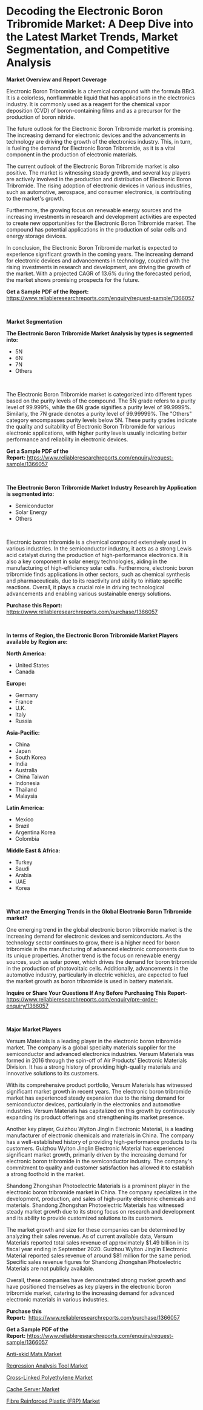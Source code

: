 <p><h1>Decoding the Electronic Boron Tribromide Market: A Deep Dive into the Latest Market Trends, Market Segmentation, and Competitive Analysis</h1></p><p><strong>Market Overview and Report Coverage</strong></p>
<p><p>Electronic Boron Tribromide is a chemical compound with the formula BBr3. It is a colorless, nonflammable liquid that has applications in the electronics industry. It is commonly used as a reagent for the chemical vapor deposition (CVD) of boron-containing films and as a precursor for the production of boron nitride.</p><p>The future outlook for the Electronic Boron Tribromide market is promising. The increasing demand for electronic devices and the advancements in technology are driving the growth of the electronics industry. This, in turn, is fueling the demand for Electronic Boron Tribromide, as it is a vital component in the production of electronic materials.</p><p>The current outlook of the Electronic Boron Tribromide market is also positive. The market is witnessing steady growth, and several key players are actively involved in the production and distribution of Electronic Boron Tribromide. The rising adoption of electronic devices in various industries, such as automotive, aerospace, and consumer electronics, is contributing to the market's growth.</p><p>Furthermore, the growing focus on renewable energy sources and the increasing investments in research and development activities are expected to create new opportunities for the Electronic Boron Tribromide market. The compound has potential applications in the production of solar cells and energy storage devices.</p><p>In conclusion, the Electronic Boron Tribromide market is expected to experience significant growth in the coming years. The increasing demand for electronic devices and advancements in technology, coupled with the rising investments in research and development, are driving the growth of the market. With a projected CAGR of 13.6% during the forecasted period, the market shows promising prospects for the future.</p></p>
<p><strong>Get a Sample PDF of the Report:</strong> <a href="https://www.reliableresearchreports.com/enquiry/request-sample/1366057">https://www.reliableresearchreports.com/enquiry/request-sample/1366057</a></p>
<p>&nbsp;</p>
<p><strong>Market Segmentation</strong></p>
<p><strong>The Electronic Boron Tribromide Market Analysis by types is segmented into:</strong></p>
<p><ul><li>5N</li><li>6N</li><li>7N</li><li>Others</li></ul></p>
<p>&nbsp;</p>
<p><p>The Electronic Boron Tribromide market is categorized into different types based on the purity levels of the compound. The 5N grade refers to a purity level of 99.999%, while the 6N grade signifies a purity level of 99.9999%. Similarly, the 7N grade denotes a purity level of 99.99999%. The "Others" category encompasses purity levels below 5N. These purity grades indicate the quality and suitability of Electronic Boron Tribromide for various electronic applications, with higher purity levels usually indicating better performance and reliability in electronic devices.</p></p>
<p><strong>Get a Sample PDF of the Report:</strong>&nbsp;<a href="https://www.reliableresearchreports.com/enquiry/request-sample/1366057">https://www.reliableresearchreports.com/enquiry/request-sample/1366057</a></p>
<p>&nbsp;</p>
<p><strong>The Electronic Boron Tribromide Market Industry Research by Application is segmented into:</strong></p>
<p><ul><li>Semiconductor</li><li>Solar Energy</li><li>Others</li></ul></p>
<p>&nbsp;</p>
<p><p>Electronic boron tribromide is a chemical compound extensively used in various industries. In the semiconductor industry, it acts as a strong Lewis acid catalyst during the production of high-performance electronics. It is also a key component in solar energy technologies, aiding in the manufacturing of high-efficiency solar cells. Furthermore, electronic boron tribromide finds applications in other sectors, such as chemical synthesis and pharmaceuticals, due to its reactivity and ability to initiate specific reactions. Overall, it plays a crucial role in driving technological advancements and enabling various sustainable energy solutions.</p></p>
<p><strong>Purchase this Report:</strong>&nbsp; <a href="https://www.reliableresearchreports.com/purchase/1366057">https://www.reliableresearchreports.com/purchase/1366057</a></p>
<p>&nbsp;</p>
<p><strong>In terms of Region, the Electronic Boron Tribromide Market Players available by Region are:</strong></p>
<p>
    <p> <strong> North America: </strong>
        <ul>
            <li>United States</li>
            <li>Canada</li>
        </ul>
        </p> 
    <p> <strong> Europe: </strong>
        <ul>
            <li>Germany</li>
            <li>France</li>
            <li>U.K.</li>
            <li>Italy</li>
            <li>Russia</li>
        </ul>
        </p> 
    <p> <strong> Asia-Pacific: </strong>
        <ul>
            <li>China</li>
            <li>Japan</li>
            <li>South Korea</li>
            <li>India</li>
            <li>Australia</li>
            <li>China Taiwan</li>
            <li>Indonesia</li>
            <li>Thailand</li>
            <li>Malaysia</li>
        </ul>
        </p> 
    <p> <strong> Latin America: </strong>
        <ul>
            <li>Mexico</li>
            <li>Brazil</li>
            <li>Argentina Korea</li>
            <li>Colombia</li>
        </ul>
        </p> 
    <p> <strong> Middle East & Africa: </strong>
        <ul>
            <li>Turkey</li>
            <li>Saudi</li>
            <li>Arabia</li>
            <li>UAE</li>
            <li>Korea</li>
        </ul>
    </p>
    </p>
<p>&nbsp;</p>
<p><strong>What are the Emerging Trends in the Global Electronic Boron Tribromide market?</strong></p>
<p><p>One emerging trend in the global electronic boron tribromide market is the increasing demand for electronic devices and semiconductors. As the technology sector continues to grow, there is a higher need for boron tribromide in the manufacturing of advanced electronic components due to its unique properties. Another trend is the focus on renewable energy sources, such as solar power, which drives the demand for boron tribromide in the production of photovoltaic cells. Additionally, advancements in the automotive industry, particularly in electric vehicles, are expected to fuel the market growth as boron tribromide is used in battery materials.</p></p>
<p><strong>Inquire or Share Your Questions If Any Before Purchasing This Report</strong>- <a href="https://www.reliableresearchreports.com/enquiry/pre-order-enquiry/1366057">https://www.reliableresearchreports.com/enquiry/pre-order-enquiry/1366057</a></p>
<p>&nbsp;</p>
<p><strong>Major Market Players</strong></p>
<p><p>Versum Materials is a leading player in the electronic boron tribromide market. The company is a global specialty materials supplier for the semiconductor and advanced electronics industries. Versum Materials was formed in 2016 through the spin-off of Air Products' Electronic Materials Division. It has a strong history of providing high-quality materials and innovative solutions to its customers.</p><p>With its comprehensive product portfolio, Versum Materials has witnessed significant market growth in recent years. The electronic boron tribromide market has experienced steady expansion due to the rising demand for semiconductor devices, particularly in the electronics and automotive industries. Versum Materials has capitalized on this growth by continuously expanding its product offerings and strengthening its market presence.</p><p>Another key player, Guizhou Wylton Jinglin Electronic Material, is a leading manufacturer of electronic chemicals and materials in China. The company has a well-established history of providing high-performance products to its customers. Guizhou Wylton Jinglin Electronic Material has experienced significant market growth, primarily driven by the increasing demand for electronic boron tribromide in the semiconductor industry. The company's commitment to quality and customer satisfaction has allowed it to establish a strong foothold in the market.</p><p>Shandong Zhongshan Photoelectric Materials is a prominent player in the electronic boron tribromide market in China. The company specializes in the development, production, and sales of high-purity electronic chemicals and materials. Shandong Zhongshan Photoelectric Materials has witnessed steady market growth due to its strong focus on research and development and its ability to provide customized solutions to its customers.</p><p>The market growth and size for these companies can be determined by analyzing their sales revenue. As of current available data, Versum Materials reported total sales revenue of approximately $1.49 billion in its fiscal year ending in September 2020. Guizhou Wylton Jinglin Electronic Material reported sales revenue of around $81 million for the same period. Specific sales revenue figures for Shandong Zhongshan Photoelectric Materials are not publicly available.</p><p>Overall, these companies have demonstrated strong market growth and have positioned themselves as key players in the electronic boron tribromide market, catering to the increasing demand for advanced electronic materials in various industries.</p></p>
<p><strong>Purchase this Report:</strong>&nbsp;&nbsp;<a href="https://www.reliableresearchreports.com/purchase/1366057">https://www.reliableresearchreports.com/purchase/1366057</a></p>
<p></p>
<p><strong>Get a Sample PDF of the Report:</strong>&nbsp;<a href="https://www.reliableresearchreports.com/enquiry/request-sample/1366057">https://www.reliableresearchreports.com/enquiry/request-sample/1366057</a></p>
<p><p><a href="https://www.linkedin.com/pulse/anti-skid-mats-market-size-share-amp-trends-analysis-report-4ejje/">Anti-skid Mats Market</a></p><p><a href="https://medium.com/@palm.quick.roof/regression-analysis-tool-market-size-cagr-trends-2024-2030-151b40628531">Regression Analysis Tool Market</a></p><p><a href="https://www.linkedin.com/pulse/decoding-cross-linked-polyethylene-market-deep-dive-latest-9tcjf/">Cross-Linked Polyethylene Market</a></p><p><a href="https://medium.com/@read.code.store/cache-server-market-size-cagr-trends-2024-2030-3666474ac387">Cache Server Market</a></p><p><a href="https://www.linkedin.com/pulse/decoding-fibre-reinforced-plastic-frp-market-deep-dive-latest-w1lic/">Fibre Reinforced Plastic (FRP) Market</a></p></p>